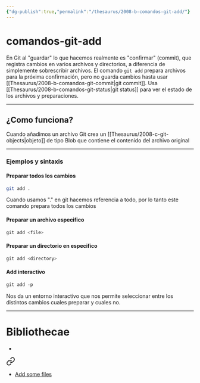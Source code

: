 ```yaml
---
{"dg-publish":true,"permalink":"/thesaurus/2008-b-comandos-git-add/"}
---
```


# comandos-git-add

En Git al "guardar" lo que hacemos realmente es "confirmar" (commit), que registra cambios en varios archivos y directorios, a diferencia de simplemente sobrescribir archivos. El comando `git add` prepara archivos para la próxima confirmación, pero no guarda cambios hasta usar [[Thesaurus/2008-b-comandos-git-commit\|git commit]]. Usa [[Thesaurus/2008-b-comandos-git-status\|git status]] para ver el estado de los archivos y preparaciones.

---
## ¿Como funciona? 

Cuando añadimos un archivo Git crea un [[Thesaurus/2008-c-git-objects\|objeto]] de tipo Blob que contiene el contenido del archivo original

---
### Ejemplos y sintaxis

#### Preparar todos los cambios
```bash
git add .
```
Cuando usamos "." en git hacemos referencia a todo, por lo tanto este comando prepara todos los cambios
#### Preparar un archivo especifico

```bash
git add <file>
```

#### Preparar un directorio en especifico
```bash
git add <directory>
```

#### Add interactivo
```bash
git add -p
```
Nos da un entorno interactivo que nos permite seleccionar entre los distintos cambios cuales preparar y cuales no.

---
# Bibliothecae
- 
<div class="transclusion internal-embed is-loaded"><a class="markdown-embed-link" href="/bibliothecae/40017-git-from-the-inside-out/#9a3905" aria-label="Open link"><svg xmlns="http://www.w3.org/2000/svg" width="24" height="24" viewBox="0 0 24 24" fill="none" stroke="currentColor" stroke-width="2" stroke-linecap="round" stroke-linejoin="round" class="svg-icon lucide-link"><path d="M10 13a5 5 0 0 0 7.54.54l3-3a5 5 0 0 0-7.07-7.07l-1.72 1.71"></path><path d="M14 11a5 5 0 0 0-7.54-.54l-3 3a5 5 0 0 0 7.07 7.07l1.71-1.71"></path></svg></a><div class="markdown-embed">



- [Add some files](https://codewords.recurse.com/issues/two/git-from-the-inside-out#add-some-files) 

</div></div>
